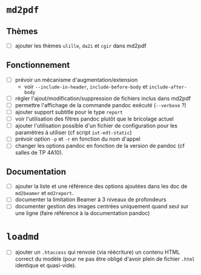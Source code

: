 # `md2pdf`

## Thèmes

- [ ] ajouter les thèmes `ulille`, `da2i` et `cgir` dans md2pdf

## Fonctionnement

- [ ] prévoir un mécanisme d'augmentation/extension
    - voir `--include-in-header`, `include-before-body` et `include-after-body`
- [ ] régler l'ajout/modification/suppression de fichiers inclus dans md2pdf
- [ ] permettre l'affichage de la commande pandoc exécuté (`--verbose` ?)
- [ ] ajouter support subtitle pour le type `report`
- [ ] voir l'utilisation des filtres pandoc plutôt que le bricolage actuel
- [ ] ajouter l'utilisation possible d'un fichier de configuration pour les
      paramètres à utiliser (cf script `iut-edt-static`)
- [ ] prévoir option `-p` et `-r` en fonction du nom d'appel
- [ ] changer les options pandoc en fonction de la version de pandoc (cf
      salles de TP 4A10).

## Documentation

- [ ] ajouter la liste et une référence des options ajoutées dans les doc de
      `md2beamer` et `md2report`.
- [ ] documenter la limitation Beamer à 3 niveaux de profondeurs
- [ ] documenter gestion des images centrées uniquement quand seul sur une
      ligne (faire référence à la documentation pandoc)

# `loadmd`

- [ ] ajouter un `.htaccess` qui renvoie (via réécriture) un contenu HTML
  correct du modèle (pour ne pas être obligé d'avoir plein de fichier `.html`
  identique et quasi-vide).
